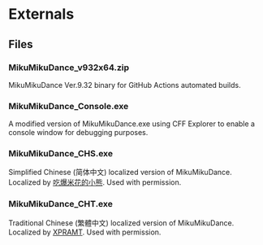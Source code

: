 # Externals

## Files

### MikuMikuDance_v932x64.zip

MikuMikuDance Ver.9.32 binary for GitHub Actions automated builds.

### MikuMikuDance_Console.exe

A modified version of MikuMikuDance.exe using CFF Explorer to enable a console window for debugging purposes.

### MikuMikuDance_CHS.exe

Simplified Chinese (简体中文) localized version of MikuMikuDance.  
Localized by [吃爆米花的小熊](https://github.com/walogia). Used with permission.

### MikuMikuDance_CHT.exe

Traditional Chinese (繁體中文) localized version of MikuMikuDance.  
Localized by [XPRAMT](https://github.com/XPRAMT). Used with permission.
